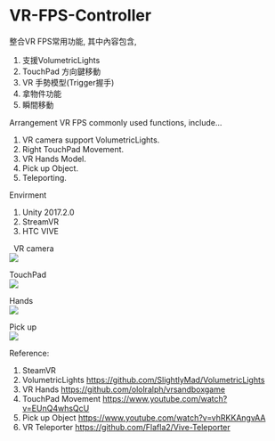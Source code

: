 # VR-FPS-Controller
整合VR FPS常用功能, 其中內容包含,
1. 支援VolumetricLights
2. TouchPad 方向鍵移動
3. VR 手勢模型(Trigger握手)
4. 拿物件功能
5. 瞬間移動
  
Arrangement VR FPS commonly used functions, include...
1. VR camera support VolumetricLights.
2. Right TouchPad Movement.
3. VR Hands Model.
4. Pick up Object.
5. Teleporting.
  
Envirment
1. Unity 2017.2.0
2. StreamVR
3. HTC VIVE
  
  
  VR camera  
<img src="https://github.com/shinn716/VR-FPS-Controller/blob/master/CamR.png" /></a>
  
  TouchPad  
<img src="https://github.com/shinn716/VR-FPS-Controller/blob/master/Movement.png" /></a>
  
  Hands  
<img src="https://github.com/shinn716/VR-FPS-Controller/blob/master/Grabbing.png" /></a>
  
Pick up  
<img src="https://github.com/shinn716/VR-FPS-Controller/blob/master/PickUp.png" /></a>
  
Reference: 
1. SteamVR
2. VolumetricLights https://github.com/SlightlyMad/VolumetricLights
3. VR Hands https://github.com/ololralph/vrsandboxgame
4. TouchPad Movement https://www.youtube.com/watch?v=EUnQ4whsQcU
5. Pick up Object https://www.youtube.com/watch?v=vhRKKAngvAA
6. VR Teleporter https://github.com/Flafla2/Vive-Teleporter
